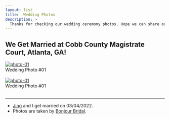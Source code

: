 ```yaml
---
layout: list
title:  Wedding Photos
description: >
  Thanks for checking our wedding ceremony photos. Hope we can share our happiness with you here.
---
```

## We Get Married at Cobb County Magistrate Court, Atlanta, GA!
  <a href="https://opensea.io/assets/0x495f947276749ce646f68ac8c248420045cb7b5e/88641939190327598168641774879033314236018224802234594312473918959862434234369" class="center">![photo-01][opensea-photo-01-01]</a>
  <br>
  Wedding Photo #01
  <br>
  <br>
  <a href="https://opensea.io/assets/0x495f947276749ce646f68ac8c248420045cb7b5e/88641939190327598168641774879033314236018224802234594312473918959862434234369" class="center">![photo-01][opensea-photo-01-01]</a>
  <br>
  Wedding Photo #01
  <br>
  <br>
  
  

[opensea-photo-01-01]: https://lh3.googleusercontent.com/YbunjTqbreCsBLY2yXx2y1LZ4yMd0-aNmej1lh0zsqPAQ86z47Na5Z0l0ik7Vt4acCMaE36kK8PtT-2xMsnDPo8DhBTL-uUqorE_Tks=w600

* * *

- [Jing](tian.info) and I get married on 03/04/2022.
- Photos are taken by [Bonjour Bridal](https://www.bonjourbrides.com/).
